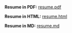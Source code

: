**Resume in PDF:** [resume.pdf](/cv/resume.pdf)

**Resume in HTML:** [resume.html](/cv/resume.html)

**Resume in MD:** [resume.md](/cv/resume.md)